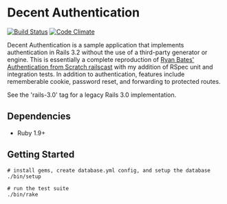 # Decent Authentication
[![Build Status](https://secure.travis-ci.org/leesmith/decent_authentication.png?branch=master)](http://travis-ci.org/leesmith/decent_authentication) [![Code Climate](https://codeclimate.com/github/leesmith/decent_authentication.png)](https://codeclimate.com/github/leesmith/decent_authentication)

Decent Authentication is a sample application that implements authentication in Rails 3.2 without the use of a third-party generator or engine.  This is essentially a complete reproduction of [Ryan Bates' Authentication from Scratch railscast](http://railscasts.com/episodes/250-authentication-from-scratch-revised) with my addition of RSpec unit and integration tests. In addition to authentication, features include rememberable cookie, password reset, and forwarding to protected routes.

See the 'rails-3.0' tag for a legacy Rails 3.0 implementation.

## Dependencies

* Ruby 1.9+

## Getting Started

```
# install gems, create database.yml config, and setup the database
./bin/setup

# run the test suite
./bin/rake
```
